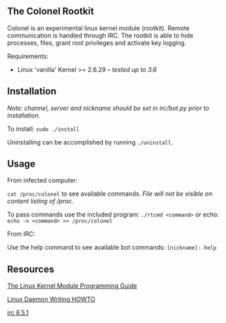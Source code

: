 ## The Colonel Rootkit
Colonel is an experimental linux kernel module (rootkit). Remote communication is handled through IRC. The rootkit is able to hide processes, files, grant root privileges and activate key logging.

Requirements:

- Linux 'vanilla' Kernel >= 2.6.29 _– tested up to 3.6_


## Installation
_Note: channel, server and nickname should be set in irc/bot.py prior to installation._

To install: `sudo ./install`

Uninstalling can be accomplished by running `./uninstall`.

## Usage
From infected computer:

`cat /proc/colonel` to see available commands. _File will not be visible on content listing of /proc._

To pass commands use the included program: `./rtcmd <command>` 
or echo: `echo -n <command> >> /proc/colonel`


From IRC:

Use the help command to see available bot commands: `[nickname]: help`


## Resources
[The Linux Kernel Module Programming Guide](http://www.tldp.org/LDP/lkmpg/2.6/html/)

[Linux Daemon Writing HOWTO](http://www.netzmafia.de/skripten/unix/linux-daemon-howto.html)

[irc 8.5.1](https://pypi.python.org/pypi/irc)
